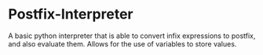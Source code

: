 # Postfix-Interpreter
A basic python interpreter that is able to convert infix expressions to postfix, and also evaluate them.  Allows for the use of variables to store values.
